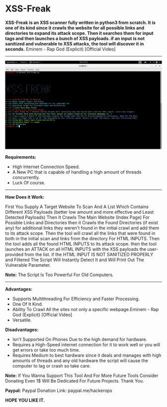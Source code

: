# XSS-Freak
**XSS-Freak is an XSS scanner fully written in python3 from scratch. It is one of its kind since it crawls the website for all possible links and directories to expand its attack scope. Then it searches them for input tags and then launches a bunch of XSS payloads. if an input is not sanitized and vulnerable to XSS attacks, the tool will discover it in seconds.**
Eminem - Rap God (Explicit) [Official Video]
****

![Screenshot](proof.png)

**Requirements:**

* High Internet Connection Speed.
* A New PC that is capable of handling a high amount of threads concurrently.
* Luck Of course.
****

**How Does it Work:**

First You Supply A Target Website To Scan And A List Which Contains Different XSS Payloads (better low amount and more effective and Least Detected Payloads) 
Then It Crawls The Main Website (Index Page) For Possible Links and Directories then it Crawls the Found Directories (if exist any) for additional links they weren't found in the initial crawl and add them to its attack scope. 
Then the tool will crawl all the links that were found in both in the initial scan and links from the directory For HTML INPUTS. Then the tool adds all the found HTML INPUTS to its attack scope. then the tool launches an ATTACK on all HTML INPUTS with the XSS payloads the user-provided from the list. if the HTML INPUT IS NOT SANITIZED PROPERLY and Filtered The Script Will Instantly Detect It and Will Print Out The Vulnerable Parameter.

**Note:** The Script Is Too Powerful For Old Computers.
****

**Advantages:**

- Supports Multithreading For Efficiency and Faster Processing.
- One Of It Kind.
- Ability To Crawl All the sites not only a specific webpage.Eminem - Rap God (Explicit) [Official Video]
- Versatile.

**Disadvantages:**
- Isn't Supported On Phones Due to the high demand for hardware.
- Requires a High-Speed internet connection for it to work well or you will get errors or take too much time.
- Requires Medium to best hardware since it deals and manages with high amounts of threads and any old hardware the script will cause the computer to lag or crash so take care.

**Note:** If You Wanna Support This Tool And For More Future Tools Consider Donating Even 1$ Will Be Dedicated For Future Projects. Thank You.
 
 **Paypal:** Paypal Donation Link: paypal.me/hackerops

**HOPE YOU LIKE IT.**
